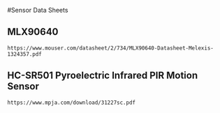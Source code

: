 ﻿#Sensor Data Sheets## MLX90640```https://www.mouser.com/datasheet/2/734/MLX90640-Datasheet-Melexis-1324357.pdf```## HC-SR501 Pyroelectric Infrared PIR Motion Sensor ```https://www.mpja.com/download/31227sc.pdf```